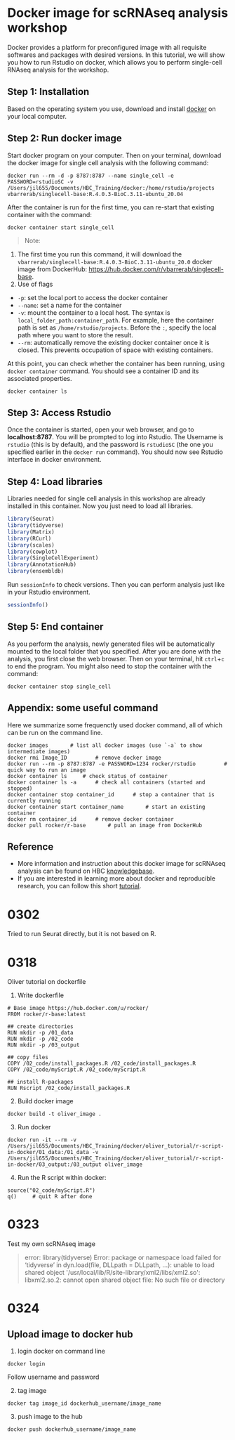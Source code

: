 # Docker image for scRNAseq analysis workshop

Docker provides a platform for preconfigured image with all requisite softwares and packages with desired versions. In this tutorial, we will show you how to run Rstudio on docker, which allows you to perform single-cell RNAseq analysis for the workshop.

## Step 1: Installation
Based on the operating system you use, download and install [docker](https://docs.docker.com/get-docker/) on your local computer.

## Step 2: Run docker image
Start docker program on your computer. Then on your terminal, download the docker image for single cell analysis with the following command:
```wrap
docker run --rm -d -p 8787:8787 --name single_cell -e PASSWORD=rstudioSC -v /Users/jil655/Documents/HBC_Training/docker:/home/rstudio/projects vbarrerab/singlecell-base:R.4.0.3-BioC.3.11-ubuntu_20.04
```

After the container is run for the first time, you can re-start that existing container with the command:
```
docker container start single_cell
```

> Note:
1. The first time you run this command, it will download the `vbarrerab/singlecell-base:R.4.0.3-BioC.3.11-ubuntu_20.0` docker image from DockerHub: https://hub.docker.com/r/vbarrerab/singlecell-base.
2. Use of flags
- `-p`: set the local port to access the docker container
- `--name`: set a name for the container
- `-v`: mount the container to a local host. The syntax is `local_folder_path:container_path`. For example, here the container path is set as `/home/rstudio/projects`. Before the `:`, specify the local path where you want to store the result.
- `--rm`: automatically remove the existing docker container once it is closed. This prevents occupation of space with existing containers.

At this point, you can check whether the container has been running, using `docker container` command. You should see a container ID and its associated properties.
```
docker container ls
```

## Step 3: Access Rstudio
Once the container is started, open your web browser, and go to **localhost:8787**.
You will be prompted to log into Rstudio. The Username is `rstudio` (this is by default), and the password is `rstudioSC` (the one you specified earlier in the `docker run` command). You should now see Rstudio interface in docker environment.

## Step 4: Load libraries
Libraries needed for single cell analysis in this workshop are already installed in this container. Now you just need to load all libraries.
```r
library(Seurat)
library(tidyverse)
library(Matrix)
library(RCurl)
library(scales)
library(cowplot)
library(SingleCellExperiment)
library(AnnotationHub)
library(ensembldb)
```

Run `sessionInfo` to check versions. Then you can perform analysis just like in your Rstudio environment.
```r
sessionInfo()
```

## Step 5: End container
As you perform the analysis, newly generated files will be automatically mounted to the local folder that you specified. After you are done with the analysis, you first close the web browser. Then on your terminal, hit `ctrl`+`c` to end the program. You might also need to stop the container with the command:
```
docker container stop single_cell
```

## Appendix: some useful command
Here we summarize some frequenctly used docker command, all of which can be run on the command line.
```
docker images       # list all docker images (use `-a` to show intermediate images)
docker rmi Image_ID         # remove docker image
docker run --rm -p 8787:8787 -e PASSWORD=1234 rocker/rstudio         # quick way to run an image
docker container ls     # check status of container
docker container ls -a      # check all containers (started and stopped)
docker container stop container_id      # stop a container that is currently running
docker container start container_name       # start an existing container
docker rm container_id      # remove docker container
docker pull rocker/r-base       # pull an image from DockerHub
```

## Reference
- More information and instruction about this docker image for scRNAseq analysis can be found on HBC [knowledgebase](https://github.com/hbc/knowledgebase/blob/master/scrnaseq/rstudio_sc_docker.md).
- If you are interested in learning more about docker and reproducible research, you can follow this short [tutorial](http://ropenscilabs.github.io/r-docker-tutorial/).

# 0302
Tried to run Seurat directly, but it is not based on R. 

# 0318
Oliver tutorial on dockerfile
1. Write dockerfile
```
# Base image https://hub.docker.com/u/rocker/
FROM rocker/r-base:latest

## create directories
RUN mkdir -p /01_data
RUN mkdir -p /02_code
RUN mkdir -p /03_output

## copy files
COPY /02_code/install_packages.R /02_code/install_packages.R
COPY /02_code/myScript.R /02_code/myScript.R

## install R-packages
RUN Rscript /02_code/install_packages.R
```

2. Build docker image
```
docker build -t oliver_image .
```

3. Run docker
```
docker run -it --rm -v /Users/jil655/Documents/HBC_Training/docker/oliver_tutorial/r-script-in-docker/01_data:/01_data -v /Users/jil655/Documents/HBC_Training/docker/oliver_tutorial/r-script-in-docker/03_output:/03_output oliver_image
```

4. Run the R script within docker:
```
source("02_code/myScript.R")
q()     # quit R after done
```

# 0323
Test my own scRNAseq image
> error:
> library(tidyverse)
    Error: package or namespace load failed for ‘tidyverse’ in dyn.load(file, DLLpath = DLLpath, ...):
    unable to load shared object '/usr/local/lib/R/site-library/xml2/libs/xml2.so':
    libxml2.so.2: cannot open shared object file: No such file or directory

# 0324
## Upload image to docker hub
1. login docker on command line
```
docker login
```
Follow username and password

2. tag image
```
docker tag image_id dockerhub_username/image_name
```

3. push image to the hub
```
docker push dockerhub_username/image_name
```